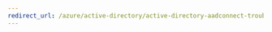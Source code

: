 ```yaml
---
redirect_url: /azure/active-directory/active-directory-aadconnect-troubleshoot-connectivity
---
```

